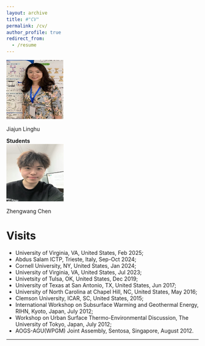 ```yaml
---
layout: archive
title: #"CV"
permalink: /cv/
author_profile: true
redirect_from:
  - /resume
---
```


<img src="../images/lh.jpg" alt="Jiajun Linghu" width="150" height="155" />  
 <p class="name">Jiajun Linghu</p>  

**Students**  
<img src="../images/zw.jpg" alt="Zhengwang Chen" width="150" height="150" />  
 <p class="name">Zhengwang Chen</p>  


  
Visits
======

* University of Virginia, VA, United States, Feb 2025;
* Abdus Salam ICTP, Trieste, Italy, Sep-Oct 2024;
* Cornell University, NY, United States, Jan 2024;
* University of Virginia, VA, United States, Jul 2023;
* Univetsity of Tulsa, OK, United States, Dec 2019;
* University of Texas at San Antonio, TX, United States, Jun 2017;
* University of North Carolina at Chapel Hill, NC, United States, May 2016;
* Clemson University, ICAR, SC, United States, 2015;
* International Workshop on Subsurface Warming and Geothermal Energy, RIHN, Kyoto, Japan, July 2012;
* Workshop on Urban Surface Thermo-Environmental Discussion, The University of Tokyo, Japan, July 2012;
* AOGS-AGU(WPGM) Joint Assembly, Sentosa, Singapore, August 2012.

 


  
---

